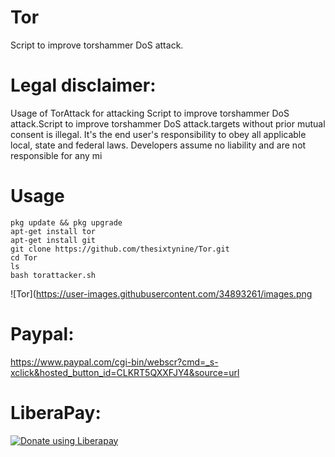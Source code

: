 # Tor
Script to improve torshammer DoS attack.
# Legal disclaimer:
Usage of TorAttack for attacking Script to improve torshammer DoS attack.Script to improve torshammer DoS attack.targets without prior mutual consent is illegal. It's the end user's responsibility to obey all applicable local, state and federal laws. Developers assume no liability and are not responsible for any mi
# Usage
```
pkg update && pkg upgrade
apt-get install tor
apt-get install git
git clone https://github.com/thesixtynine/Tor.git
cd Tor
ls
bash torattacker.sh
````
![Tor](https://user-images.githubusercontent.com/34893261/images.png
# Paypal:
https://www.paypal.com/cgi-bin/webscr?cmd=_s-xclick&hosted_button_id=CLKRT5QXXFJY4&source=url
# LiberaPay:
<noscript><a href="https://liberapay.com/thesixtynine/donate"><img alt="Donate using Liberapay" src="https://liberapay.com/assets/widgets/donate.svg"></a></noscript>
  
